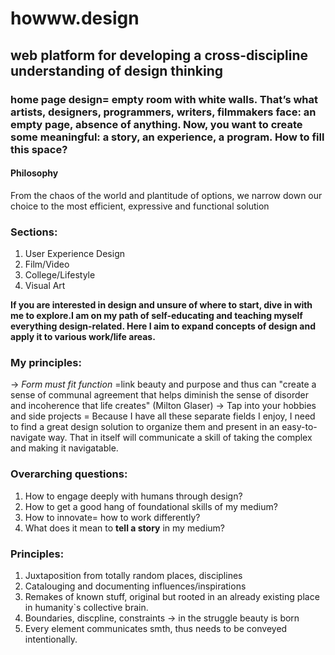 # howww.design
## web platform for developing a cross-discipline understanding of design thinking
### home page design= empty room with white walls. That’s what artists, designers, programmers, writers, filmmakers face: an empty page, absence of anything. Now, you want to create some meaningful: a story, an experience, a program. How to fill this space?
#### Philosophy
From the chaos of the world and plantitude of options, we narrow down our choice to the most efficient, expressive and functional solution

### Sections:
1. User Experience Design
2. Film/Video
3. College/Lifestyle
4. Visual Art

**If you are interested in design and unsure of where to start, dive in with me to explore.I am on my path of self-educating and teaching myself everything design-related. Here I aim to expand concepts of design and apply it to various work/life areas.**

### My principles:
-> *Form must fit function* =link beauty and purpose and thus can "create a sense of communal agreement that helps diminish the sense of disorder and incoherence that life creates" (Milton Glaser)
-> Tap into your hobbies and side projects = Because I have all these separate fields I enjoy, I need to find a great design
solution to organize them and present in an easy-to-navigate way. That in itself will communicate a skill of taking the complex and making it navigatable.

### Overarching questions:
1. How to engage deeply with humans through design?
2. How to get a good hang of foundational skills of my medium?
3. How to innovate= how to work differently?
4. What does it mean to **tell a story** in my medium?

### Principles:
1. Juxtaposition from totally random places, disciplines
2. Catalouging and documenting influences/inspirations
3. Remakes of known stuff, original but rooted in an already existing place in humanity`s collective brain.
4. Boundaries, discpline, constraints -> in the struggle beauty is born
5. Every element communicates smth, thus needs to be conveyed intentionally.

